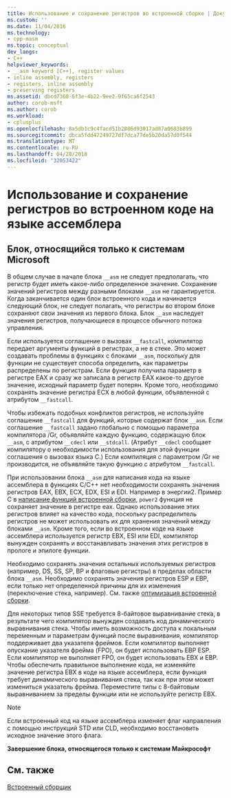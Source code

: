 ```yaml
---
title: Использование и сохранение регистров во встроенной сборке | Документы Microsoft
ms.custom: ''
ms.date: 11/04/2016
ms.technology:
- cpp-masm
ms.topic: conceptual
dev_langs:
- C++
helpviewer_keywords:
- __asm keyword [C++], register values
- inline assembly, registers
- registers, inline assembly
- preserving registers
ms.assetid: dbcd7360-6f3e-4b22-9ee2-9f65ca6f2543
author: corob-msft
ms.author: corob
ms.workload:
- cplusplus
ms.openlocfilehash: 8a5db1c9c4facd51b2886d93017ad87a0683b899
ms.sourcegitcommit: dbca5fdd47249727df7dca77de5b20da57d0f544
ms.translationtype: MT
ms.contentlocale: ru-RU
ms.lasthandoff: 04/28/2018
ms.locfileid: "32053422"
---
```

# <a name="using-and-preserving-registers-in-inline-assembly"></a>Использование и сохранение регистров во встроенном коде на языке ассемблера
## <a name="microsoft-specific"></a>Блок, относящийся только к системам Microsoft  
 В общем случае в начале блока `__asm` не следует предполагать, что регистр будет иметь какое-либо определенное значение. Сохранение значений регистров между разными блоками `__asm` не гарантируется. Когда заканчивается один блок встроенного кода и начинается следующий блок, не следует полагать, что регистры во втором блоке сохраняют свои значения из первого блока. Блок `__asm` наследует значения регистров, получающиеся в процессе обычного потока управления.  
  
 Если используется соглашение о вызовах `__fastcall`, компилятор передает аргументы функций в регистрах, а не в стеке. Это может создавать проблемы в функциях с блоками `__asm`, поскольку для функции не существует способа определить, как параметры распределены по регистрам. Если функция получила параметр в регистре EAX и сразу же записала в регистр EAX какое-то другое значение, исходный параметр будет потерян. Кроме того, необходимо сохранять значение регистра ECX в любой функции, объявленной с атрибутом `__fastcall`.  
  
 Чтобы избежать подобных конфликтов регистров, не используйте соглашение `__fastcall` для функций, которые содержат блок `__asm`. Если соглашение `__fastcall` задано глобально с помощью параметра компилятора /Gr, объявляйте каждую функцию, содержащую блок `__asm`, с атрибутом `__cdecl` или `__stdcall`. (Атрибут `__cdecl` сообщает компилятору о необходимости использования для этой функции соглашения о вызовах языка C.) Если компиляция с параметром /Gr не производится, не объявляйте такую функцию с атрибутом `__fastcall`.  
  
 При использовании блока `__asm` для написания кода на языке ассемблера в функциях C/C++ нет необходимости сохранять значения регистров EAX, EBX, ECX, EDX, ESI и EDI. Например в энергии2. Пример C в [написание функций встроенной сборки](../../assembler/inline/writing-functions-with-inline-assembly.md), `power2` функция не сохраняет значение в регистре eax. Однако использование этих регистров влияет на качество кода, поскольку распределитель регистров не может использовать их для хранения значений между блоками `__asm`. Кроме того, если во встроенном коде на языке ассемблера используется регистр EBX, ESI или EDI, компилятор вынужден сохранять и восстанавливать значения этих регистров в прологе и эпилоге функции.  
  
 Необходимо сохранять значения остальных используемых регистров (например, DS, SS, SP, BP и флаговые регистры) в пределах области блока `__asm`. Необходимо сохранять значения регистров ESP и EBP, если только нет определенной причины для их изменения (переключение стека, например). См. также [оптимизация встроенной сборки](../../assembler/inline/optimizing-inline-assembly.md).  
  
 Для некоторых типов SSE требуется 8-байтовое выравнивание стека, в результате чего компилятор вынужден создавать код динамического выравнивания стека. Чтобы иметь возможность доступа к локальным переменным и параметрам функций после выравнивания, компилятор поддерживает два указателя фреймов.  Если компилятор выполняет опускание указателя фрейма (FPO), он будет использовать EBP ESP.  Если компилятор не выполняет FPO, он будет использовать EBX и EBP. Чтобы обеспечить правильное выполнение кода, не изменяйте значение регистра EBX в коде на языке ассемблера, если функция требует динамического выравнивания стека, так как при этом может измениться указатель фрейма. Переместите типы с 8-байтовым выравниванием за пределы функции или не используйте регистр EBX.  
  
> [!NOTE]
>  Если встроенный код на языке ассемблера изменяет флаг направления с помощью инструкций STD или CLD, необходимо восстановить исходное значение этого флага.  
  
 **Завершение блока, относящегося только к системам Майкрософт**  
  
## <a name="see-also"></a>См. также  
 [Встроенный сборщик](../../assembler/inline/inline-assembler.md)